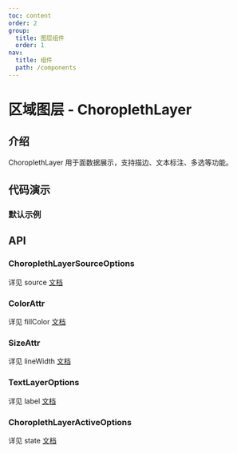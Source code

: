 ```yaml
---
toc: content
order: 2
group:
  title: 图层组件
  order: 1
nav:
  title: 组件
  path: /components
---
```


# 区域图层 - ChoroplethLayer

## 介绍

ChoroplethLayer 用于面数据展示，支持描边、文本标注、多选等功能。

## 代码演示

### 默认示例

<code src="./demos/default.tsx"></code>

## API

<API hideTitle></API>

### ChoroplethLayerSourceOptions

详见 source [文档](https://l7plot.antv.vision/zh/docs/api/composite-layers/choropleth-layer#code-classlanguage-textoptionscodesource)

### ColorAttr

详见 fillColor [文档](https://l7plot.antv.vision/zh/docs/api/composite-layers/choropleth-layer#code-classlanguage-textoptionscodefillcolor)

### SizeAttr

详见 lineWidth [文档](https://l7plot.antv.vision/zh/docs/api/composite-layers/choropleth-layer#code-classlanguage-textoptionscodelinewidth)

### TextLayerOptions

详见 label [文档](https://l7plot.antv.vision/zh/docs/api/composite-layers/choropleth-layer#code-classlanguage-textoptionscodelabel)

### ChoroplethLayerActiveOptions

详见 state [文档](https://l7plot.antv.vision/zh/docs/api/composite-layers/choropleth-layer#code-classlanguage-textoptionscodestate)
